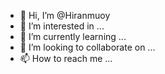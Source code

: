 - 👋 Hi, I’m @Hiranmuoy
- 👀 I’m interested in ...
- 🌱 I’m currently learning ...
- 💞️ I’m looking to collaborate on ...
- 📫 How to reach me ...

<!---
Hiranmuoy/Hiranmuoy is a ✨ special ✨ repository because its `README.md` (this file) appears on your GitHub profile.
You can click the Preview link to take a look at your changes.
--->
